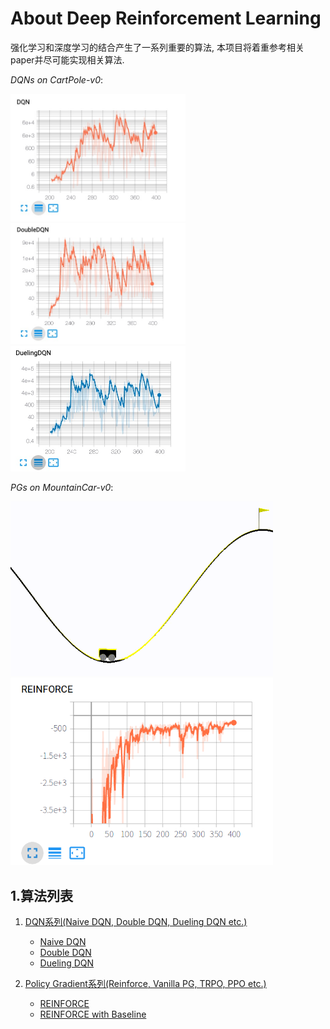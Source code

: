 # About Deep Reinforcement Learning
强化学习和深度学习的结合产生了一系列重要的算法, 本项目将着重参考相关paper并尽可能实现相关算法.

*DQNs on CartPole-v0*:

<p float="left">
    <img src="DQN/images/DQN.png" width="280"/>
    <img src="DQN/images/DDQN.png" width="280"/>
    <img src="DQN/images/DuelingDQN.png" width="280"/>
</p>

*PGs on MountainCar-v0*:

<p float="left">
    <img src="PolicyGradient/images/reinforce-mountaincar.gif" width="420"/>
    <img src="PolicyGradient/images/Reinforce%20MountainCar-v0.png" width="420"/>
</p>

## 1.算法列表
1. [DQN系列(Naive DQN, Double DQN, Dueling DQN etc.)][1]
    - [Naive DQN][2]
    - [Double DQN][3]
    - [Dueling DQN][4]
    
2. [Policy Gradient系列(Reinforce, Vanilla PG, TRPO, PPO etc.)][8]
    - [REINFORCE][10]
    - [REINFORCE with Baseline][12]

[1]: DQN
[2]: DQN/NaiveDQN.py
[3]: DQN/DoubleDQN.py
[4]: DQN/DuelingDQN.py
[5]: DQN/images/DQN.png
[6]: DQN/images/DDQN.png
[7]: DQN/images/DuelingDQN.png
[8]: PolicyGradient
[9]: PolicyGradient/images/Reinforce%20MountainCar-v0.png
[10]: PolicyGradient/REINFORCE.py
[11]: PolicyGradient/images/reinforce-mountaincar.gif
[12]: PolicyGradient/REINFORCE_BaseLine.py